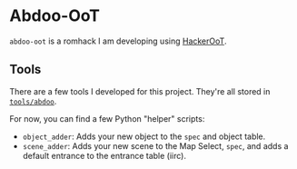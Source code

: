 # Abdoo-OoT

`abdoo-oot` is a romhack I am developing using [HackerOoT](https://github.com/HackerN64/HackerOoT).

## Tools

There are a few tools I developed for this project. They're all stored 
in [`tools/abdoo`](./tools/abdoo/).

For now, you can find a few Python "helper" scripts:
-   `object_adder`: Adds your new object to the `spec` and object table.
-   `scene_adder`: Adds your new scene to the Map Select, `spec`, and adds
    a default entrance to the entrance table (iirc).